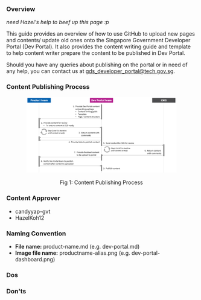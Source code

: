 ### Overview

*need Hazel's help to beef up this page :p*

This guide provides an overview of how to use GitHub to upload new pages and contents/ update old ones onto the Singapore Government Developer Portal (Dev Portal).
It also provides the content writing guide and template to help content writer prepare the content to be published in Dev Portal.

Should you have any queries about publishing on the portal or in need of any help, you can contact us at gds_developer_portal@tech.gov.sg.

### Content Publishing Process

<p align="center"><img src="/assets/img/content-publishing-process.png" width="79%" height="70%" alt="Fig 1: Content Publishing Process" /></p>
<p align="center">Fig 1: Content Publishing Process</p>

### Content Approver

- candyyap-gvt
- HazelKoh12

### Naming Convention

- **File name:** product-name.md (e.g. dev-portal.md)
- **Image file name:** productname-alias.png (e.g. dev-portal-dashboard.png)

### Dos


### Don'ts



